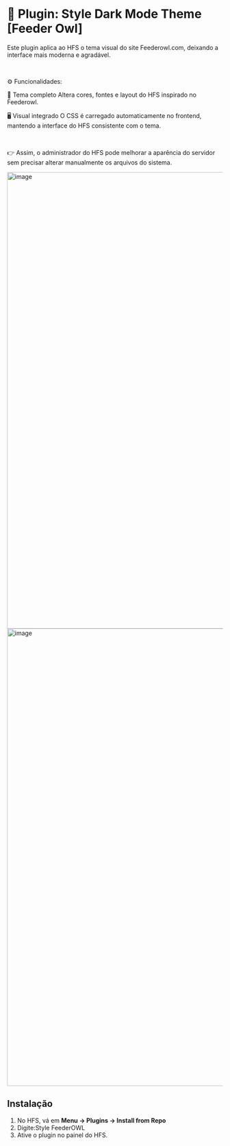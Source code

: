 # 📌 Plugin: Style Dark Mode Theme [Feeder Owl]

Este plugin aplica ao HFS o tema visual do site Feederowl.com, deixando a interface mais moderna e agradável.

 

⚙️ Funcionalidades:

🎨 Tema completo
Altera cores, fontes e layout do HFS inspirado no Feederowl.

🖥️ Visual integrado
O CSS é carregado automaticamente no frontend, mantendo a interface do HFS consistente com o tema.

 

👉 Assim, o administrador do HFS pode melhorar a aparência do servidor sem precisar alterar manualmente os arquivos do sistema.

<img width="1919" height="1065" alt="image" src="https://github.com/user-attachments/assets/da76e5f9-2e4d-4ce7-a5b3-a06c74c7ca9f" />

<img width="1919" height="1067" alt="image" src="https://github.com/user-attachments/assets/be57e3d5-9830-451a-acd6-a94f18800c9a" />

## Instalação
1. No HFS, vá em **Menu → Plugins → Install from Repo**
2. Digite:Style FeederOWL
3. Ative o plugin no painel do HFS.
